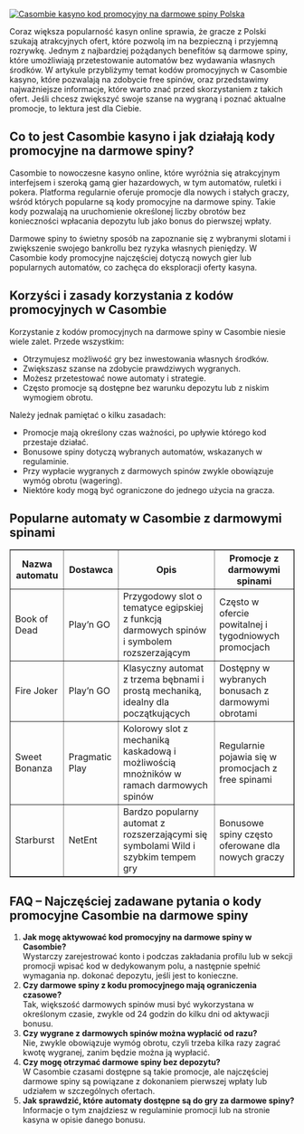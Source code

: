 [![Casombie kasyno kod promocyjny na darmowe spiny Polska](https://123-caf.pages.dev/gitsignup.png)](https://vrmoo.ru/Bt82HjjY)

<div> <p>Coraz większa popularność kasyn online sprawia, że gracze z Polski szukają atrakcyjnych ofert, które pozwolą im na bezpieczną i przyjemną rozrywkę. Jednym z najbardziej pożądanych benefitów są darmowe spiny, które umożliwiają przetestowanie automatów bez wydawania własnych środków. W artykule przybliżymy temat kodów promocyjnych w Casombie kasyno, które pozwalają na zdobycie free spinów, oraz przedstawimy najważniejsze informacje, które warto znać przed skorzystaniem z takich ofert. Jeśli chcesz zwiększyć swoje szanse na wygraną i poznać aktualne promocje, to lektura jest dla Ciebie.</p>  <h2>Co to jest Casombie kasyno i jak działają kody promocyjne na darmowe spiny?</h2> <p>Casombie to nowoczesne kasyno online, które wyróżnia się atrakcyjnym interfejsem i szeroką gamą gier hazardowych, w tym automatów, ruletki i pokera. Platforma regularnie oferuje promocje dla nowych i stałych graczy, wśród których popularne są kody promocyjne na darmowe spiny. Takie kody pozwalają na uruchomienie określonej liczby obrotów bez konieczności wpłacania depozytu lub jako bonus do pierwszej wpłaty.</p> <p>Darmowe spiny to świetny sposób na zapoznanie się z wybranymi slotami i zwiększenie swojego bankrollu bez ryzyka własnych pieniędzy. W Casombie kody promocyjne najczęściej dotyczą nowych gier lub popularnych automatów, co zachęca do eksploracji oferty kasyna.</p>  <h2>Korzyści i zasady korzystania z kodów promocyjnych w Casombie</h2> <p>Korzystanie z kodów promocyjnych na darmowe spiny w Casombie niesie wiele zalet. Przede wszystkim:</p> <ul>   <li>Otrzymujesz możliwość gry bez inwestowania własnych środków.</li>   <li>Zwiększasz szanse na zdobycie prawdziwych wygranych.</li>   <li>Możesz przetestować nowe automaty i strategie.</li>   <li>Często promocje są dostępne bez warunku depozytu lub z niskim wymogiem obrotu.</li> </ul> <p>Należy jednak pamiętać o kilku zasadach:</p> <ul>   <li>Promocje mają określony czas ważności, po upływie którego kod przestaje działać.</li>   <li>Bonusowe spiny dotyczą wybranych automatów, wskazanych w regulaminie.</li>   <li>Przy wypłacie wygranych z darmowych spinów zwykle obowiązuje wymóg obrotu (wagering).</li>   <li>Niektóre kody mogą być ograniczone do jednego użycia na gracza.</li> </ul>  <h2>Popularne automaty w Casombie z darmowymi spinami</h2> <table border="1" cellpadding="8" cellspacing="0">   <thead>     <tr>       <th>Nazwa automatu</th>       <th>Dostawca</th>       <th>Opis</th>       <th>Promocje z darmowymi spinami</th>     </tr>   </thead>   <tbody>     <tr>       <td>Book of Dead</td>       <td>Play’n GO</td>       <td>Przygodowy slot o tematyce egipskiej z funkcją darmowych spinów i symbolem rozszerzającym</td>       <td>Często w ofercie powitalnej i tygodniowych promocjach</td>     </tr>     <tr>       <td>Fire Joker</td>       <td>Play’n GO</td>       <td>Klasyczny automat z trzema bębnami i prostą mechaniką, idealny dla początkujących</td>       <td>Dostępny w wybranych bonusach z darmowymi obrotami</td>     </tr>     <tr>       <td>Sweet Bonanza</td>       <td>Pragmatic Play</td>       <td>Kolorowy slot z mechaniką kaskadową i możliwością mnożników w ramach darmowych spinów</td>       <td>Regularnie pojawia się w promocjach z free spinami</td>     </tr>     <tr>       <td>Starburst</td>       <td>NetEnt</td>       <td>Bardzo popularny automat z rozszerzającymi się symbolami Wild i szybkim tempem gry</td>       <td>Bonusowe spiny często oferowane dla nowych graczy</td>     </tr>   </tbody> </table>  <h2>FAQ – Najczęściej zadawane pytania o kody promocyjne Casombie na darmowe spiny</h2> <ol>   <li><strong>Jak mogę aktywować kod promocyjny na darmowe spiny w Casombie?</strong><br>Wystarczy zarejestrować konto i podczas zakładania profilu lub w sekcji promocji wpisać kod w dedykowanym polu, a następnie spełnić wymagania np. dokonać depozytu, jeśli jest to konieczne.</li>   <li><strong>Czy darmowe spiny z kodu promocyjnego mają ograniczenia czasowe?</strong><br>Tak, większość darmowych spinów musi być wykorzystana w określonym czasie, zwykle od 24 godzin do kilku dni od aktywacji bonusu.</li>   <li><strong>Czy wygrane z darmowych spinów można wypłacić od razu?</strong><br>Nie, zwykle obowiązuje wymóg obrotu, czyli trzeba kilka razy zagrać kwotę wygranej, zanim będzie można ją wypłacić.</li>   <li><strong>Czy mogę otrzymać darmowe spiny bez depozytu?</strong><br>W Casombie czasami dostępne są takie promocje, ale najczęściej darmowe spiny są powiązane z dokonaniem pierwszej wpłaty lub udziałem w szczególnych ofertach.</li>   <li><strong>Jak sprawdzić, które automaty dostępne są do gry za darmowe spiny?</strong><br>Informacje o tym znajdziesz w regulaminie promocji lub na stronie kasyna w opisie danego bonusu.</li> </ol> </div>